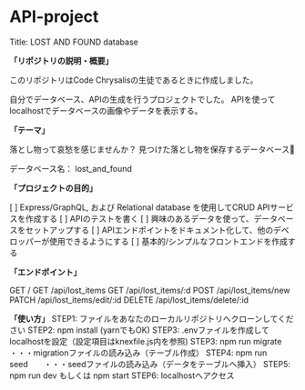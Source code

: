 # API-project

Title: LOST AND FOUND database

**「リポジトリの説明・概要」**

このリポジトリはCode Chrysalisの生徒であるときに作成しました。

自分でデータベース、APIの生成を行うプロジェクトでした。
APIを使ってlocalhostでデータベースの画像やデータを表示する。


**「テーマ」**

落とし物って哀愁を感じませんか？
見つけた落とし物を保存するデータベース🌂

データベース名： lost_and_found

**「プロジェクトの目的」**

[ ] Express/GraphQL, および Relational database を使用してCRUD APIサービスを作成する
[ ] APIのテストを書く
[ ] 興味のあるデータを使って、データベースをセットアップする
[ ] APIエンドポイントをドキュメント化して、他のデベロッパーが使用できるようにする
[ ] 基本的/シンプルなフロントエンドを作成する

**「エンドポイント」**

GET /
GET /api/lost_items 
GET /api/lost_items/:d
POST /api/lost_items/new
PATCH /api/lost_items/edit/:id
DELETE /api/lost_items/delete/:id

**「使い方」**
STEP1: ファイルをあなたのローカルリポジトリへクローンしてください
STEP2: npm install (yarnでもOK)
STEP3: .envファイルを作成してlocalhostを設定（設定項目はknexfile.js内を参照)
STEP3: npm run migrate ・・・migrationファイルの読み込み（テーブル作成）
STEP4: npm run seed　　・・・seedファイルの読み込み（データをテーブルへ挿入）
STEP5: npm run dev もしくは npm start
STEP6: localhostへアクセス
